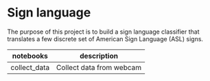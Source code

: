 # Sign language 
The purpose of this project is to build a sign language classifier that translates a few discrete set of American Sign Language (ASL) signs.


| notebooks              | description                               |
|------------------------|-------------------------------------------|
| collect_data           | Collect data from webcam|
